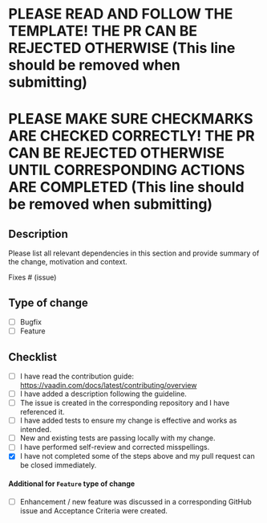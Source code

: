# PLEASE READ AND FOLLOW THE TEMPLATE! THE PR CAN BE REJECTED OTHERWISE (This line should be removed when submitting)
# PLEASE MAKE SURE CHECKMARKS ARE CHECKED CORRECTLY! THE PR CAN BE REJECTED OTHERWISE UNTIL CORRESPONDING ACTIONS ARE COMPLETED (This line should be removed when submitting)

## Description

Please list all relevant dependencies in this section and provide summary of the change, motivation and context.

Fixes # (issue)

## Type of change

- [ ] Bugfix
- [ ] Feature

## Checklist

- [ ] I have read the contribution guide: https://vaadin.com/docs/latest/contributing/overview
- [ ] I have added a description following the guideline.
- [ ] The issue is created in the corresponding repository and I have referenced it.
- [ ] I have added tests to ensure my change is effective and works as intended.
- [ ] New and existing tests are passing locally with my change.
- [ ] I have performed self-review and corrected misspellings.
- [x] I have not completed some of the steps above and my pull request can be closed immediately.

#### Additional for `Feature` type of change

- [ ] Enhancement / new feature was discussed in a corresponding GitHub issue and Acceptance Criteria were created.
